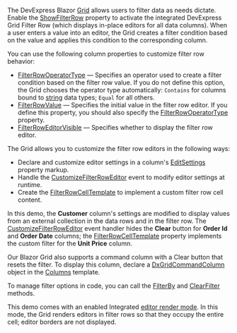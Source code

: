 The DevExpress Blazor [Grid](https://docs.devexpress.com/Blazor/403143/grid) allows users to filter data as needs dictate. Enable the [ShowFilterRow](https://docs.devexpress.com/Blazor/DevExpress.Blazor.DxGrid.ShowFilterRow) property to activate the integrated DevExpress Grid Filter Row (which displays in-place editors for all data columns). When a user enters a value into an editor, the Grid creates a filter condition based on the value and applies this condition to the corresponding column.

You can use the following column properties to customize filter row behavior: 
* [FilterRowOperatorType](https://docs.devexpress.com/Blazor/DevExpress.Blazor.DxGridDataColumn.FilterRowOperatorType) — Specifies an operator used to create a filter condition based on the filter row value. If you do not define this option, the Grid chooses the operator type automatically: `Contains` for columns bound to [string](https://docs.microsoft.com/en-us/dotnet/api/system.string) data types; `Equal` for all others.
* [FilterRowValue](https://docs.devexpress.com/Blazor/DevExpress.Blazor.DxGridDataColumn.FilterRowValue) — Specifies the initial value in the filter row editor. If you define this property, you should also specify the [FilterRowOperatorType](https://docs.devexpress.com/Blazor/DevExpress.Blazor.DxGridDataColumn.FilterRowOperatorType) property.
* [FilterRowEditorVisible](https://docs.devexpress.com/Blazor/DevExpress.Blazor.DxGridDataColumn.FilterRowEditorVisible) — Specifies whether to display the filter row editor.

The Grid allows you to customize the filter row editors in the following ways:

* Declare and customize editor settings in a column's [EditSettings](https://docs.devexpress.com/Blazor/DevExpress.Blazor.DxGridDataColumn.EditSettings) property markup.
* Handle the [CustomizeFilterRowEditor](https://docs.devexpress.com/Blazor/DevExpress.Blazor.DxGrid.CustomizeFilterRowEditor) event to modify editor settings at runtime.
* Create the [FilterRowCellTemplate](https://docs.devexpress.com/Blazor/DevExpress.Blazor.DxGridDataColumn.FilterRowCellTemplate) to implement a custom filter row cell content.

In this demo, the **Customer** column's settings are modified to display values from an external collection in the data rows and in the filter row. The [CustomizeFilterRowEditor](https://docs.devexpress.com/Blazor/DevExpress.Blazor.DxGrid.CustomizeFilterRowEditor) event handler hides the **Clear** button for **Order Id** and **Order Date** columns; the [FilterRowCellTemplate](https://docs.devexpress.com/Blazor/DevExpress.Blazor.DxGridDataColumn.FilterRowCellTemplate) property implements the custom filter for the **Unit Price** column.

Our Blazor Grid also supports a command column with a Clear button that resets the filter. To display this column, declare a [DxGridCommandColumn](https://docs.devexpress.com/Blazor/DevExpress.Blazor.DxGridCommandColumn) object in the [Columns](https://docs.devexpress.com/Blazor/DevExpress.Blazor.DxGrid.Columns) template.

To manage filter options in code, you can call the [FilterBy](https://docs.devexpress.com/Blazor/DevExpress.Blazor.DxGrid.FilterBy(System.String-DevExpress.Blazor.GridFilterRowOperatorType-System.Object)) and [ClearFilter](https://docs.devexpress.com/Blazor/DevExpress.Blazor.DxGrid.ClearFilter) methods. 

This demo comes with an enabled Integrated [editor render mode](https://docs.devexpress.com/Blazor/DevExpress.Blazor.DxGrid.EditorRenderMode). In this mode, the Grid renders editors in filter rows so that they occupy the entire cell; editor borders are not displayed.

